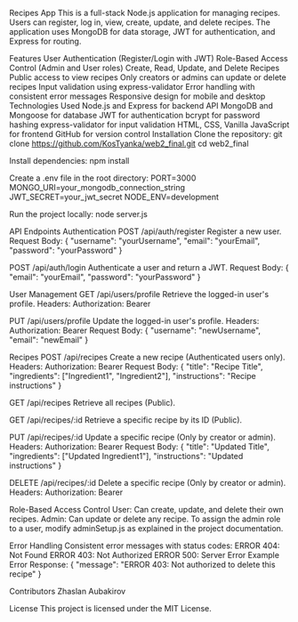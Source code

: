 Recipes App
This is a full-stack Node.js application for managing recipes. Users can register, log in, view, create, update, and delete recipes. The application uses MongoDB for data storage, JWT for authentication, and Express for routing.

Features
User Authentication (Register/Login with JWT)
Role-Based Access Control (Admin and User roles)
Create, Read, Update, and Delete Recipes
Public access to view recipes
Only creators or admins can update or delete recipes
Input validation using express-validator
Error handling with consistent error messages
Responsive design for mobile and desktop
Technologies Used
Node.js and Express for backend API
MongoDB and Mongoose for database
JWT for authentication
bcrypt for password hashing
express-validator for input validation
HTML, CSS, Vanilla JavaScript for frontend
GitHub for version control
Installation
Clone the repository: git clone https://github.com/KosTyanka/web2_final.git cd web2_final

Install dependencies: npm install

Create a .env file in the root directory: PORT=3000 MONGO_URI=your_mongodb_connection_string JWT_SECRET=your_jwt_secret NODE_ENV=development

Run the project locally: node server.js

API Endpoints
Authentication
POST /api/auth/register
Register a new user.
Request Body: { "username": "yourUsername", "email": "yourEmail", "password": "yourPassword" }

POST /api/auth/login
Authenticate a user and return a JWT.
Request Body: { "email": "yourEmail", "password": "yourPassword" }

User Management
GET /api/users/profile
Retrieve the logged-in user's profile.
Headers: Authorization: Bearer <token>

PUT /api/users/profile
Update the logged-in user's profile.
Headers: Authorization: Bearer <token> Request Body: { "username": "newUsername", "email": "newEmail" }

Recipes
POST /api/recipes
Create a new recipe (Authenticated users only).
Headers: Authorization: Bearer <token> Request Body: { "title": "Recipe Title", "ingredients": ["Ingredient1", "Ingredient2"], "instructions": "Recipe instructions" }

GET /api/recipes
Retrieve all recipes (Public).

GET /api/recipes/:id
Retrieve a specific recipe by its ID (Public).

PUT /api/recipes/:id
Update a specific recipe (Only by creator or admin).
Headers: Authorization: Bearer <token> Request Body: { "title": "Updated Title", "ingredients": ["Updated Ingredient1"], "instructions": "Updated instructions" }

DELETE /api/recipes/:id
Delete a specific recipe (Only by creator or admin).
Headers: Authorization: Bearer <token>

Role-Based Access Control
User: Can create, update, and delete their own recipes.
Admin: Can update or delete any recipe.
To assign the admin role to a user, modify adminSetup.js as explained in the project documentation.

Error Handling
Consistent error messages with status codes:
ERROR 404: Not Found
ERROR 403: Not Authorized
ERROR 500: Server Error
Example Error Response: { "message": "ERROR 403: Not authorized to delete this recipe" }

Contributors
Zhaslan Aubakirov

License
This project is licensed under the MIT License.